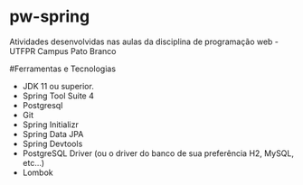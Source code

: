 # pw-spring
Atividades desenvolvidas nas aulas da disciplina de programação web - UTFPR Campus Pato Branco

#Ferramentas e Tecnologias
- JDK 11 ou superior.
- Spring Tool Suite 4
- Postgresql
- Git
- Spring Initializr
- Spring Data JPA
- Spring Devtools
- PostgreSQL Driver (ou o driver do banco de sua preferência H2, MySQL, etc...)
- Lombok
